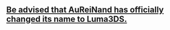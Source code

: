 ## [Be advised that AuReiNand has officially changed its name to Luma3DS.](https://github.com/Plailect/Guide/wiki/Part-5-(arm9loaderhax-&-Luma3DS))
